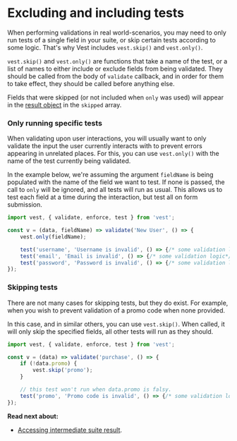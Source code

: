 # Excluding and including tests

When performing validations in real world-scenarios, you may need to only run tests of a single field in your suite, or skip certain tests according to some logic. That's why Vest includes `vest.skip()` and `vest.only()`.

`vest.skip()` and `vest.only()` are functions that take a name of the test, or a list of names to either include or exclude fields from being validated. They should be called from the body of `validate` callback, and in order for them to take effect, they should be called before anything else.

Fields that were skipped (or not included when `only` was used) will appear in the [result object](./result) in the `skipped` array.

### Only running specific tests
When validating upon user interactions, you will usually want to only validate the input the user currently interacts with to prevent errors appearing in unrelated places. For this, you can use `vest.only()` with the name of the test currently being validated.

In the example below, we're assuming the argument `fieldName` is being populated with the name of the field we want to test. If none is passed, the call to `only` will be ignored, and all tests will run as usual. This allows us to test each field at a time during the interaction, but test all on form submission.

```js
import vest, { validate, enforce, test } from 'vest';

const v = (data, fieldName) => validate('New User', () => {
    vest.only(fieldName);

    test('username', 'Username is invalid', () => {/* some validation logic*/});
    test('email', 'Email is invalid', () => {/* some validation logic*/});
    test('password', 'Password is invalid', () => {/* some validation logic*/});
});
```

### Skipping tests
There are not many cases for skipping tests, but they do exist. For example, when you wish to prevent validation of a promo code when none provided.

In this case, and in similar others, you can use `vest.skip()`. When called, it will only skip the specified fields, all other tests will run as they should.

```js
import vest, { validate, enforce, test } from 'vest';

const v = (data) => validate('purchase', () => {
    if (!data.promo) {
        vest.skip('promo');
    }

    // this test won't run when data.promo is falsy.
    test('promo', 'Promo code is invalid', () => {/* some validation logic*/});
});
```

**Read next about:**
- [Accessing intermediate suite result](./draft).
